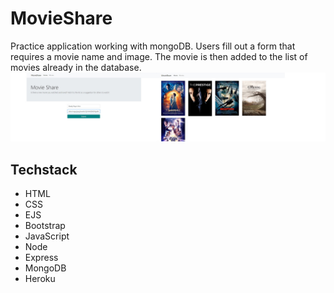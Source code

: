 # MovieShare

Practice application working with mongoDB. Users fill out a form that requires a movie name and image. The movie is then added to the list of movies already in the database.
![image of movie-share](/images/readme.jpg)

## Techstack
* HTML
* CSS
* EJS
* Bootstrap
* JavaScript
* Node
* Express
* MongoDB
* Heroku
